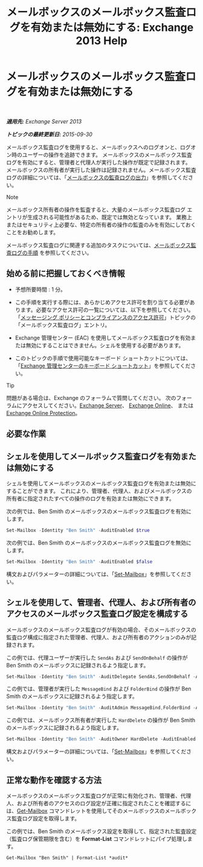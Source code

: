 ﻿---
title: 'メールボックスのメールボックス監査ログを有効または無効にする: Exchange 2013 Help'
TOCTitle: メールボックスのメールボックス監査ログを有効または無効にする
ms:assetid: c4bbfd52-6196-49c7-8c31-777fbbee11f2
ms:mtpsurl: https://technet.microsoft.com/ja-jp/library/Ff461937(v=EXCHG.150)
ms:contentKeyID: 49896465
ms.date: 04/24/2018
mtps_version: v=EXCHG.150
ms.translationtype: HT
---

# メールボックスのメールボックス監査ログを有効または無効にする

 

_**適用先:** Exchange Server 2013_

_**トピックの最終更新日:** 2015-09-30_

メールボックス監査ログを使用すると、メールボックスへのログオンと、ログオン時のユーザーの操作を追跡できます。 メールボックスのメールボックス監査ログを有効にすると、管理者と代理人が実行した操作が既定で記録されます。 メールボックスの所有者が実行した操作は記録されません。メールボックス監査ログの詳細については、「[メールボックスの監査ログの出力](mailbox-audit-logging-exchange-2013-help.md)」を参照してください。


> [!NOTE]
> メールボックス所有者の操作を監査すると、大量のメールボックス監査ログ エントリが生成される可能性があるため、既定では無効となっています。 業務上またはセキュリティ上必要な、特定の所有者の操作の監査のみを有効にしておくことをお勧めします。



メールボックス監査ログに関連する追加のタスクについては、[メールボックス監査ログの手順](mailbox-audit-logging-procedures-exchange-2013-help.md) を参照してください。

## 始める前に把握しておくべき情報

  - 予想所要時間 : 1 分。

  - この手順を実行する際には、あらかじめアクセス許可を割り当てる必要があります。必要なアクセス許可の一覧については、以下を参照してください。「[メッセージング ポリシーとコンプライアンスのアクセス許可](messaging-policy-and-compliance-permissions-exchange-2013-help.md)」トピックの「メールボックス監査ログ」エントリ。

  - Exchange 管理センター (EAC) を使用してメールボックス監査ログを有効または無効にすることはできません。シェルを使用する必要があります。

  - このトピックの手順で使用可能なキーボード ショートカットについては、「[Exchange 管理センターのキーボード ショートカット](keyboard-shortcuts-in-the-exchange-admin-center-exchange-online-protection-help.md)」を参照してください。


> [!TIP]
> 問題がある場合は、Exchange のフォーラムで質問してください。 次のフォーラムにアクセスしてください。<A href="https://go.microsoft.com/fwlink/p/?linkid=60612">Exchange Server</A>、 <A href="https://go.microsoft.com/fwlink/p/?linkid=267542">Exchange Online</A>、 または <A href="https://go.microsoft.com/fwlink/p/?linkid=285351">Exchange Online Protection</A>。



## 必要な作業

## シェルを使用してメールボックス監査ログを有効または無効にする

シェルを使用してメールボックスのメールボックス監査ログを有効または無効にすることができます。 これにより、管理者、代理人、およびメールボックスの所有者に指定されたすべての操作のログを有効または無効にできます。

次の例では、Ben Smith のメールボックスのメールボックス監査ログを有効にします。

```powershell
Set-Mailbox -Identity "Ben Smith" -AuditEnabled $true
```

次の例では、Ben Smith のメールボックスのメールボックス監査ログを無効にします。

```powershell
Set-Mailbox -Identity "Ben Smith" -AuditEnabled $false
```

構文およびパラメーターの詳細については、「[Set-Mailbox](https://technet.microsoft.com/ja-jp/library/bb123981\(v=exchg.150\))」を参照してください。

## シェルを使用して、管理者、代理人、および所有者のアクセスのメールボックス監査ログ設定を構成する

メールボックスのメールボックス監査ログが有効の場合、そのメールボックスの監査ログ構成に指定された管理者、代理人、および所有者のアクションのみが記録されます。

この例では、代理ユーザーが実行した `SendAs` および `SendOnBehalf` の操作が Ben Smith のメールボックスに記録されるよう指定します。

```powershell
Set-Mailbox -Identity "Ben Smith" -AuditDelegate SendAs,SendOnBehalf -AuditEnabled $true
```

この例では、管理者が実行した `MessageBind` および `FolderBind` の操作が Ben Smith のメールボックスに記録されるよう指定します。

```powershell
Set-Mailbox -Identity "Ben Smith" -AuditAdmin MessageBind,FolderBind -AuditEnabled $true
```

この例では、メールボックス所有者が実行した `HardDelete` の操作が Ben Smith のメールボックスに記録されるよう指定します。

```powershell
Set-Mailbox -Identity "Ben Smith" -AuditOwner HardDelete -AuditEnabled $true
```

構文およびパラメーターの詳細については、「[Set-Mailbox](https://technet.microsoft.com/ja-jp/library/bb123981\(v=exchg.150\))」を参照してください。

## 正常な動作を確認する方法

メールボックスのメールボックス監査ログが正常に有効化され、管理者、代理人、および所有者のアクセスのログ設定が正確に指定されたことを確認するには、[Get-Mailbox](https://technet.microsoft.com/ja-jp/library/bb123685\(v=exchg.150\)) コマンドレットを使用してそのメールボックスのメールボックス監査ログ設定を取得します。

この例では、Ben Smith のメールボックス設定を取得して、指定された監査設定（監査ログ保管期限を含む）を **Format-List** コマンドレットにパイプ処理します。

    Get-Mailbox "Ben Smith" | Format-List *audit*

